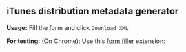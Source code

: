 ## iTunes distribution metadata generator

**Usage:**
Fill the form and click `Download XML`


**For testing:**
(On Chrome): Use this [form filler](https://chrome.google.com/webstore/detail/form-filler/bnjjngeaknajbdcgpfkgnonkmififhfo?hl=en) extension:

